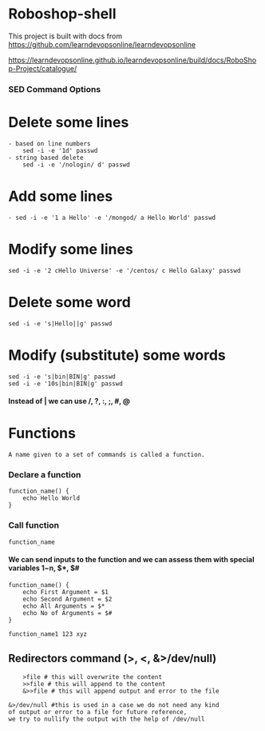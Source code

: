 # Roboshop-shell
This project is built with docs from
https://github.com/learndevopsonline/learndevopsonline

https://learndevopsonline.github.io/learndevopsonline/build/docs/RoboShop-Project/catalogue/

### SED Command Options

# Delete some lines
    - based on line numbers
        sed -i -e '1d' passwd
    - string based delete
        sed -i -e '/nologin/ d' passwd

# Add some lines
    - sed -i -e '1 a Hello' -e '/mongod/ a Hello World' passwd
# Modify some lines
    sed -i -e '2 cHello Universe' -e '/centos/ c Hello Galaxy' passwd


# Delete some word
    sed -i -e 's|Hello||g' passwd

# Modify (substitute) some words
    sed -i -e 's|bin|BIN|g' passwd
    sed -i -e '10s|bin|BIN|g' passwd

#### Instead of | we can use /, ?, :, ;, #, @

# Functions
    A name given to a set of commands is called a function.

### Declare a function
    function_name() {
        echo Hello World
    }
    
### Call function
    function_name

#### We can send inputs to the function and we can assess them with special variables $1-$n, $*, $#

    function_name() {
        echo First Argument = $1
        echo Second Argument = $2
        echo All Arguments = $*
        echo No of Arguments = $#
    }

    function_name1 123 xyz

## Redirectors command  (>, <, &>/dev/null)
        >file # this will overwrite the content
        >>file # this will append to the content
        &>>file # this will append output and error to the file

    &>/dev/null #this is used in a case we do not need any kind 
    of output or error to a file for future reference, 
    we try to nullify the output with the help of /dev/null